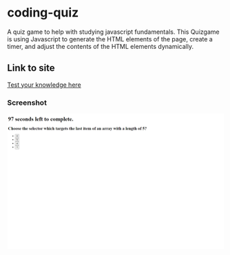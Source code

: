 # coding-quiz
A quiz game to help with studying javascript fundamentals. This Quizgame is using Javascript to generate the HTML elements of the page, create a timer, and adjust the contents of the HTML elements dynamically.

## Link to site
[Test your knowledge here](https://lschadel.github.io/coding-quiz/)

### Screenshot
![Coding Quiz Screenshot](/assets/Screenshot%202023-11-27%20220100.png)